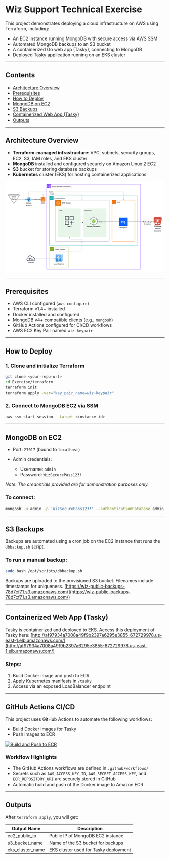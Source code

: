 # Wiz Support Technical Exercise

This project demonstrates deploying a cloud infrastructure on AWS using Terraform, including:

* An EC2 instance running MongoDB with secure access via AWS SSM
* Automated MongoDB backups to an S3 bucket
* A containerized Go web app (Tasky), connecting to MongoDB
* Deployed Tasky application running on an EKS cluster


---

## Contents

* [Architecture Overview](#architecture-overview)
* [Prerequisites](#prerequisites)
* [How to Deploy](#how-to-deploy)
* [MongoDB on EC2](#mongodb-on-ec2)
* [S3 Backups](#s3-backups)
* [Containerized Web App (Tasky)](#containerized-web-app-tasky)
* [Outputs](#outputs)

---

## Architecture Overview

* **Terraform-managed infrastructure**: VPC, subnets, security groups, EC2, S3, IAM roles, and EKS cluster
* **MongoDB** installed and configured securely on Amazon Linux 2 EC2
* **S3** bucket for storing database backups
* **Kubernetes** cluster (EKS) for hosting containerized applications

![Architecture Diagram](./assets/architecture.png)


---

## Prerequisites

* AWS CLI configured (`aws configure`)
* Terraform v1.4+ installed
* Docker installed and configured
* MongoDB v4+ compatible clients (e.g., `mongosh`)
* GitHub Actions configured for CI/CD workflows
* AWS EC2 Key Pair named `wiz-keypair`

---

## How to Deploy

### 1. Clone and initialize Terraform

```bash
git clone <your-repo-url>
cd Exercise/terraform
terraform init
terraform apply -var="key_pair_name=wiz-keypair"
```

### 2. Connect to MongoDB EC2 via SSM

```bash
aws ssm start-session --target <instance-id>
```

---

## MongoDB on EC2

* Port: `27017` (bound to `localhost`)
* Admin credentials:

  * Username: `admin`
  * Password: `WizSecurePass123!`

*Note: The credentials provided are for demonstration purposes only.*

### To connect:

```bash
mongosh -u admin -p 'WizSecurePass123!' --authenticationDatabase admin
```

---

## S3 Backups

Backups are automated using a cron job on the EC2 instance that runs the `dbbackup.sh` script.

### To run a manual backup:

```bash
sudo bash /opt/scripts/dbbackup.sh
```

Backups are uploaded to the provisioned S3 bucket. Filenames include timestamps for uniqueness.
[https://wiz-public-backups-78d7cf71.s3.amazonaws.com/](https://wiz-public-backups-78d7cf71.s3.amazonaws.com/)

---

## Containerized Web App (Tasky)

Tasky is containerized and deployed to EKS.
Access this deployment of Tasky here: [http://af97934a7008a49f9b2397a6295e3855-672729978.us-east-1.elb.amazonaws.com/](http://af97934a7008a49f9b2397a6295e3855-672729978.us-east-1.elb.amazonaws.com/)

### Steps:

1. Build Docker image and push to ECR
2. Apply Kubernetes manifests in `/tasky`
3. Access via an exposed LoadBalancer endpoint

---

## GitHub Actions CI/CD

This project uses GitHub Actions to automate the following workflows:

* Build Docker images for Tasky
* Push images to ECR

[![Build and Push to ECR](https://github.com/AndrewKehr/Exercise/actions/workflows/deploy.yml/badge.svg)](https://github.com/AndrewKehr/Exercise/actions/workflows/deploy.yml)

### Workflow Highlights

* The GitHub Actions workflows are defined in `.github/workflows/`
* Secrets such as `AWS_ACCESS_KEY_ID`, `AWS_SECRET_ACCESS_KEY`, and `ECR_REPOSITORY_URI` are securely stored in GitHub
* Automatic build and push of the Docker image to Amazon ECR

---

## Outputs

After `terraform apply`, you will get:

| Output Name       | Description                             |
|-------------------|-----------------------------------------|
| ec2_public_ip     | Public IP of MongoDB EC2 instance       |
| s3_bucket_name    | Name of the S3 bucket for backups       |
| eks_cluster_name  | EKS cluster used for Tasky deployment   |

